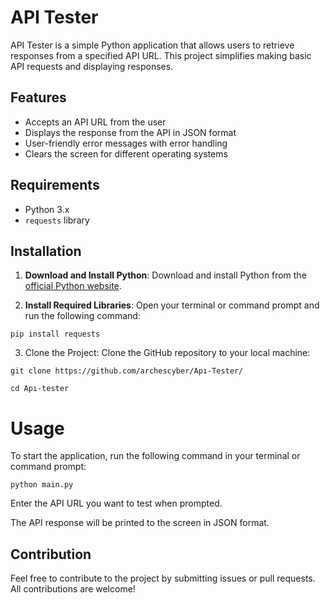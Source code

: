 # API Tester

API Tester is a simple Python application that allows users to retrieve responses from a specified API URL. This project simplifies making basic API requests and displaying responses.

## Features

- Accepts an API URL from the user
- Displays the response from the API in JSON format
- User-friendly error messages with error handling
- Clears the screen for different operating systems

## Requirements

- Python 3.x
- `requests` library

## Installation

1. **Download and Install Python**: Download and install Python from the [official Python website](https://www.python.org/downloads/).

2. **Install Required Libraries**:
   Open your terminal or command prompt and run the following command:

```
pip install requests
```
3. Clone the Project: Clone the GitHub repository to your local machine:
```
git clone https://github.com/archescyber/Apı-Tester/
```
```
cd Apı-tester
```
# Usage

To start the application, run the following command in your terminal or command prompt:
```
python main.py
```
Enter the API URL you want to test when prompted.

The API response will be printed to the screen in JSON format.

## Contribution

Feel free to contribute to the project by submitting issues or pull requests. All contributions are welcome!


